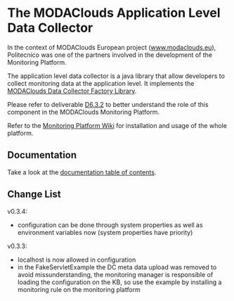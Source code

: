 The MODAClouds Application Level Data Collector
=======================

In the context of MODAClouds European project (www.modaclouds.eu), Politecnico was
one of the partners involved in the development of the Monitoring Platform.

The application level data collector is a java library that allow developers to collect monitoring data
at the application level. It implements the [MODAClouds Data Collector Factory Library](https://github.com/deib-polimi/modaclouds-data-collector-factory).

Please refer to deliverable [D6.3.2](http://www.modaclouds.eu/publications/public-deliverables/) 
to better understand the role of this component in the MODAClouds Monitoring Platform.

Refer to the [Monitoring Platform Wiki](https://github.com/deib-polimi/modaclouds-monitoring-manager/wiki) for installation and usage of the whole platform.

## Documentation

Take a look at the [documentation table of contents](doc/TOC.md).

## Change List

v0.3.4:
* configuration can be done through system properties as well as
environment variables now (system properties have priority)

v0.3.3:

* localhost is now allowed in configuration
* in the FakeServletExample the DC meta data upload was removed to avoid missunderstanding, the monitoring
manager is responsible of loading the configuration on the KB, so use the example by installing a monitoring rule
on the monitoring platform 

